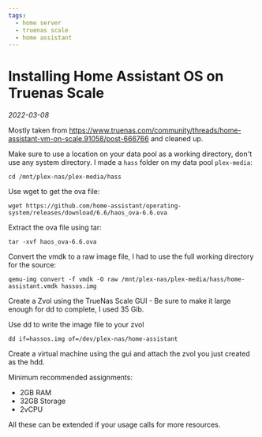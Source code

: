 ```yaml
---
tags:
  - home server
  - truenas scale
  - home assistant
---
```


# Installing Home Assistant OS on Truenas Scale

_2022-03-08_

Mostly taken from https://www.truenas.com/community/threads/home-assistant-vm-on-scale.91058/post-666766 and cleaned up.

Make sure to use a location on your data pool as a working directory, don't use any system directory. I made a `hass` folder on my data pool `plex-media`:

`cd /mnt/plex-nas/plex-media/hass`

Use wget to get the ova file:

`wget https://github.com/home-assistant/operating-system/releases/download/6.6/haos_ova-6.6.ova`

Extract the ova file using tar:

`tar -xvf haos_ova-6.6.ova`

Convert the vmdk to a raw image file, I had to use the full working directory for the source:

`qemu-img convert -f vmdk -O raw /mnt/plex-nas/plex-media/hass/home-assistant.vmdk hassos.img`

Create a Zvol using the TrueNas Scale GUI - Be sure to make it large enough for dd to complete, I used 35 Gib.

Use dd to write the image file to your zvol

`dd if=hassos.img of=/dev/plex-nas/home-assistant`

Create a virtual machine using the gui and attach the zvol you just created as the hdd.

Minimum recommended assignments:

- 2GB RAM
- 32GB Storage
- 2vCPU

All these can be extended if your usage calls for more resources.
